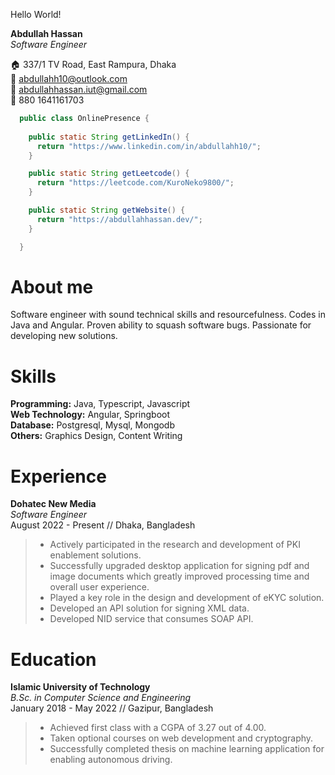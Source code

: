 Hello World!

**Abdullah Hassan**<br/>
*Software Engineer*

🏠 337/1 TV Road, East Rampura, Dhaka<br/>
📧 abdullahh10@outlook.com<br/>
📧 abdullahhassan.iut@gmail.com<br/>
📱 880 1641161703

```java
  public class OnlinePresence {
    
    public static String getLinkedIn() {
      return "https://www.linkedin.com/in/abdullahh10/";
    }

    public static String getLeetcode() {
      return "https://leetcode.com/KuroNeko9800/";
    }

    public static String getWebsite() {
      return "https://abdullahhassan.dev/";
    }

  }
```

# **About me**
Software engineer with sound technical skills and resourcefulness. Codes
in Java and Angular. Proven ability to squash software bugs. Passionate
for developing new solutions.

# **Skills**
**Programming:** Java, Typescript, Javascript<br/>
**Web Technology:** Angular, Springboot<br/>
**Database:** Postgresql, Mysql, Mongodb<br/>
**Others:** Graphics Design, Content Writing<br/>

# **Experience**
**Dohatec New Media**<br/>
*Software Engineer*<br/>
August 2022 - Present // Dhaka, Bangladesh<br/>
> - Actively participated in the research and development of PKI
enablement solutions.
> - Successfully upgraded desktop application for signing pdf and
image documents which greatly improved processing time and
overall user experience.
> - Played a key role in the design and development of eKYC
solution.
> - Developed an API solution for signing XML data.
> - Developed NID service that consumes SOAP API.

# **Education**
**Islamic University of Technology**<br/>
*B.Sc. in Computer Science and Engineering*<br/>
January 2018 - May 2022 // Gazipur, Bangladesh<br/> 
> - Achieved first class with a CGPA of 3.27 out of 4.00.
> - Taken optional courses on web development and cryptography.
> - Successfully completed thesis on machine learning application for enabling autonomous driving.


<!---
AbdullahH10/AbdullahH10 is a ✨ special ✨ repository because its `README.md` (this file) appears on your GitHub profile.
You can click the Preview link to take a look at your changes.
--->
